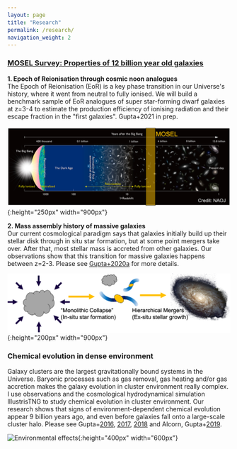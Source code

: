 ```yaml
---
layout: page
title: "Research"
permalink: /research/
navigation_weight: 2
---
```


### [MOSEL Survey: Properties of 12 billion year old galaxies](https://sites.google.com/view/moselsurvey/home)  

**1. Epoch of Reionisation through cosmic noon analogues** <br/>
The Epoch of Reionisation (EoR) is a key phase transition in our Universe's history, 
where it went from neutral to fully ionised. We will build a benchmark sample of EoR analogues 
of super star-forming dwarf galaxies at z=3-4 to estimate the production efficiency of 
ionising radiation and their escape fraction in the "first galaxies". Gupta+2021 in prep. 

![EOR](/images/eor_analogs.png){:height="250px" width="900px"} 

**2. Mass assembly history of massive galaxies** <br/>
Our current cosmological paradigm says that galaxies initially build up their stellar disk through 
in situ star formation, but at some point mergers take over. After that, most stellar mass 
is accreted from other galaxies. Our observations show that this transition for massive 
galaxies happens between z=2-3. Please see [Gupta+2020a](https://arxiv.org/abs/2003.01725) 
for more details. 
 
![Mass assembly history of massive galaxies](/images/mass_assembly.png){:height="200px" width="900px"} 


<!---
Outflows in dwarf galaxies at z~3 The star formation effciency of galaxies across 12 Gyrs is uniformly low at ~ 1%, and galactic-scale gas outflows might be responsible. 
From the ZFOURGE survey, we have identified "first burst" galaxies with blended.
Hb+[OIII] Equivalent Widths (EW) > 600 Angstroms (~ 3 times larger than EW of a typical star-forming galaxy at (z > 3). 
With stellar mass down to log(M*) ~ 8.5 and extreme emission lines, these dwarf galaxies are
ideal for testing various supernovae prescriptions. I have been awarded 3 nights on KMOS/VLT to quantify 
outflow properties in these nascent galaxies. These galaxies are ideal progenitors of galaxies responsible for 
reionization of the universe. 
 
 --->

### Chemical evolution in dense environment 
 
Galaxy clusters are the largest gravitationally bound systems in the Universe. Baryonic
processes such as gas removal, gas heating and/or gas accretion makes the galaxy evolution in cluster environment really complex.
I use observations and the cosmological hydrodynamical simulation IllustrisTNG to study chemical evolution in cluster
environment. Our research shows that signs of environment-dependent chemical evolution appear 9 billion years ago, and even before
galaxies fall onto a large-scale cluster halo. Please see 
Gupta+[2016](https://arxiv.org/abs/1608.06289), [2017](https://arxiv.org/abs/1705.08452), [2018](https://arxiv.org/abs/1801.03500) and 
Alcorn, Gupta+[2019](https://arxiv.org/abs/1908.07057).

![Environmental effects](/images/environmental_effects.jpeg){:height="400px" width="600px"} 
